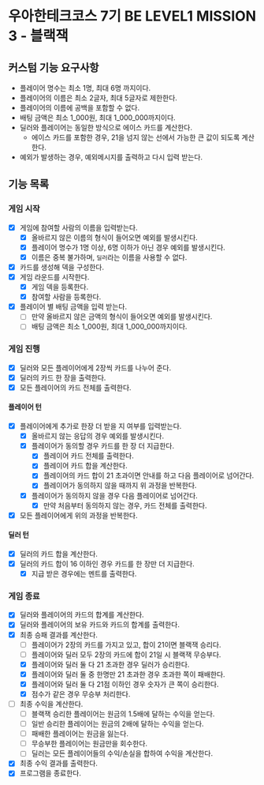 # 우아한테크코스 7기 BE LEVEL1 MISSION 3 - 블랙잭

## 커스텀 기능 요구사항

- 플레이어 명수는 최소 1명, 최대 6명 까지이다.
- 플레이어의 이름은 최소 2글자, 최대 5글자로 제한한다.
- 플레이어의 이름에 공백을 포함할 수 없다.
- 배팅 금액은 최소 1_000원, 최대 1_000_000까지이다.
- 딜러와 플레이어는 동일한 방식으로 에이스 카드를 계산한다.
    - 에이스 카드를 포함한 경우, 21을 넘지 않는 선에서 가능한 큰 값이 되도록 계산한다.
- 예외가 발생하는 경우, 예외메시지를 출력하고 다시 입력 받는다.

## 기능 목록
### 게임 시작
- [x] 게임에 참여할 사람의 이름을 입력받는다.
    - [x] 올바르지 않은 이름의 형식이 들어오면 예외를 발생시킨다.
    - [x] 플레이어 명수가 1명 이상, 6명 이하가 아닌 경우 예외를 발생시킨다.
    - [x] 이름은 중복 불가하며, `딜러`라는 이름을 사용할 수 없다.
- [x] 카드를 생성해 덱을 구성한다.
- [x] 게임 라운드를 시작한다.
  - [x] 게임 덱을 등록한다. 
  - [x] 참여할 사람을 등록한다.
- [x] 플레이어 별 배팅 금액을 입력 받는다.
  - [ ] 만약 올바르지 않은 금액의 형식이 들어오면 예외를 발생시킨다.
  - [ ] 배팅 금액은 최소 1_000원, 최대 1_000_000까지이다.

### 게임 진행
- [x] 딜러와 모든 플레이어에게 2장씩 카드를 나누어 준다.
- [x] 딜러의 카드 한 장을 출력한다.
- [x] 모든 플레이어의 카드 전체를 출력한다.

#### 플레이어 턴
- [x] 플레이어에게 추가로 한장 더 받을 지 여부를 입력받는다.
    - [x] 올바르지 않는 응답의 경우 예외를 발생시킨다.
    - [x] 플레이어가 동의할 경우 카드를 한 장 더 지급한다.
        - [x] 플레이어 카드 전체를 출력한다.
        - [x] 플레이어 카드 합을 계산한다.
        - [x] 플레이어의 카드 합이 21 초과이면 안내를 하고 다음 플레이어로 넘어간다.
        - [x] 플레이어가 동의하지 않을 때까지 위 과정을 반복한다.
    - [x] 플레이어가 동의하지 않을 경우 다음 플레이어로 넘어간다.
        - [x] 만약 처음부터 동의하지 않는 경우, 카드 전체를 출력한다.
- [x] 모든 플레이어에게 위의 과정을 반복한다.

#### 딜러 턴
- [x] 딜러의 카드 합을 계산한다.
- [x] 딜러의 카드 합이 16 이하인 경우 카드를 한 장만 더 지급한다.
    - [x] 지급 받은 경우에는 멘트를 출력한다.

### 게임 종료
- [x] 딜러와 플레이어의 카드의 합계를 계산한다.
- [x] 딜러와 플레이어의 보유 카드와 카드의 합계를 출력한다.
- [x] 최종 승패 결과를 계산한다.
  - [ ] 플레이어가 2장의 카드를 가지고 있고, 합이 21이면 블랙잭 승리다.
  - [ ] 플레이어와 딜러 모두 2장의 카드에 합이 21일 시 블랙잭 무승부다.
  - [x] 플레이어와 딜러 둘 다 21 초과한 경우 딜러가 승리한다.
  - [x] 플레이어와 딜러 둘 중 한명만 21 초과한 경우 초과한 쪽이 패배한다.
  - [x] 플레이어와 딜러 둘 다 21점 이하인 경우 숫자가 큰 쪽이 승리한다.
  - [x] 점수가 같은 경우 무승부 처리한다.
- [ ] 최종 수익을 계산한다.
  - [ ] 블랙잭 승리한 플레이어는 원금의 1.5배에 달하는 수익을 얻는다.
  - [ ] 일반 승리한 플레이어는 원금의 2배에 달하는 수익을 얻는다.
  - [ ] 패배한 플레이어는 원금을 잃는다.
  - [ ] 무승부한 플레이어는 원금만을 회수한다.
  - [ ] 딜러는 모든 플레이어들의 수익/손실을 합하여 수익을 계산한다.
- [x] 최종 수익 결과를 출력한다.
- [x] 프로그램을 종료한다.
